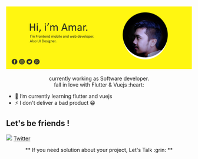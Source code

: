 <p align="center"><img src="header.jpg" width="800px" /></p>

<p align="center">currently working as Software developer.<br/>
fall in love with Flutter & Vuejs :heart:</p>

- 🌱 I’m currently learning flutter and vuejs
- ⚡ I don't deliver a bad product :grin:

## Let's be friends !
<img src="https://img.icons8.com/dusk/64/000000/twitter.png" width="20"/>   [Twitter](https://twitter.com/amarmaulana06) <br/>

<p align="center"> ** If you need solution about your project, Let's Talk :grin: ** </p>

